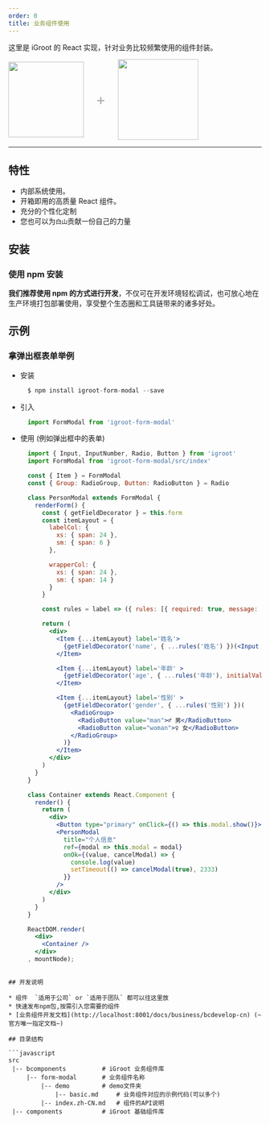 ```yaml
---
order: 0
title: 业务组件使用
---
```


这里是 iGroot 的 React 实现，针对业务比较频繁使用的组件封装。

<div class="pic-plus">
  <img width="150" src="http://fe.xxx.com/images/page-logo.png">
  <span>+</span>
  <img width="160" src="http://fe.xxx.com/images/react.png">
</div>

<style>
.pic-plus > * {
  display: inline-block!important;
  vertical-align: middle;
}
.pic-plus span {
  font-size: 30px;
  color: #aaa;
  margin: 0 20px;
}
</style>

---

## 特性

- 内部系统使用。
- 开箱即用的高质量 React 组件。
- 充分的个性化定制
- 您也可以为``白山``贡献一份自己的力量

## 安装

### 使用 npm 安装

**我们推荐使用 npm 的方式进行开发**，不仅可在开发环境轻松调试，也可放心地在生产环境打包部署使用，享受整个生态圈和工具链带来的诸多好处。

## 示例

### 拿弹出框表单举例

- 安装

  ```jsx
    $ npm install igroot-form-modal --save
  ```

- 引入

  ```jsx
    import FormModal from 'igroot-form-modal'
  ```
- 使用 (例如弹出框中的表单)

  ```jsx
    import { Input, InputNumber, Radio, Button } from 'igroot'
    import FormModal from 'igroot-form-modal/src/index'

    const { Item } = FormModal
    const { Group: RadioGroup, Button: RadioButton } = Radio

    class PersonModal extends FormModal {
      renderForm() {
        const { getFieldDecorator } = this.form
        const itemLayout = {
          labelCol: {
            xs: { span: 24 },
            sm: { span: 6 }
          },

          wrapperCol: {
            xs: { span: 24 },
            sm: { span: 14 }
          }
        }

        const rules = label => ({ rules: [{ required: true, message: `${label}为必填项` }] })

        return (
          <div>
            <Item {...itemLayout} label='姓名'>
              {getFieldDecorator('name', { ...rules('姓名') })(<Input />)}
            </Item>

            <Item {...itemLayout} label='年龄' >
              {getFieldDecorator('age', { ...rules('年龄'), initialValue: 18 })(<InputNumber max={150} min={0} />)}
            </Item>

            <Item {...itemLayout} label='性别' >
              {getFieldDecorator('gender', { ...rules('性别') })(
                <RadioGroup>
                  <RadioButton value="man">♂ 男</RadioButton>
                  <RadioButton value="woman">♀ 女</RadioButton>
                </RadioGroup>
              )}
            </Item>
          </div>
        )
      }
    }

    class Container extends React.Component {
      render() {
        return (
          <div>
            <Button type="primary" onClick={() => this.modal.show()}>Show Modal</Button>
            <PersonModal
              title="个人信息"
              ref={modal => this.modal = modal}
              onOk={(value, cancelModal) => {
                console.log(value)
                setTimeout(() => cancelModal(true), 2333)
              }}
            />
          </div>
        )
      }
    }

    ReactDOM.render(
      <div>
        <Container />
      </div>
    , mountNode);
 ```

## 开发说明

* 组件  `适用于公司` or `适用于团队` 都可以往这里放
* 快速发布npm包,按需引入您需要的组件
* [业务组件开发文档](http://localhost:8001/docs/business/bcdevelop-cn) (~官方唯一指定文档~)

## 目录结构

```javascript
src
  |-- bcomponents          # iGroot 业务组件库
      |-- form-modal       # 业务组件名称
      	  |-- demo         # demo文件夹
      	      |-- basic.md     # 业务组件对应的示例代码(可以多个)
          |-- index.zh-CN.md   # 组件的API说明
  |-- components           # iGroot 基础组件库
```